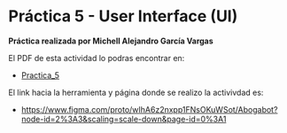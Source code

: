 # Práctica 5 - User Interface (UI)

**Práctica realizada por Michell Alejandro García Vargas**

El PDF de esta actividad lo podras encontrar en:
- [Practica_5](./5-User_Interface_(UI).pdf)

El link hacia la herramienta y página donde se realizo la activivdad es:
- https://www.figma.com/proto/wIhA6z2nxpp1FNsOKuWSot/Abogabot?node-id=2%3A3&scaling=scale-down&page-id=0%3A1

